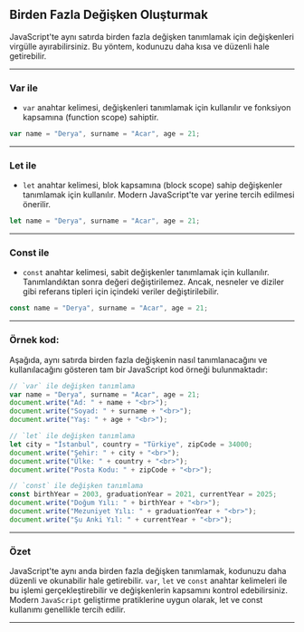 ## Birden Fazla Değişken Oluşturmak

JavaScript'te aynı satırda birden fazla değişken tanımlamak için değişkenleri virgülle ayırabilirsiniz. Bu yöntem, kodunuzu daha kısa ve düzenli hale getirebilir.

---

### Var ile

- `var` anahtar kelimesi, değişkenleri tanımlamak için kullanılır ve fonksiyon kapsamına (function scope) sahiptir.

```javascript
var name = "Derya", surname = "Acar", age = 21;

```

---

### Let ile

- `let` anahtar kelimesi, blok kapsamına (block scope) sahip değişkenler tanımlamak için kullanılır. Modern JavaScript'te var yerine tercih edilmesi önerilir.

```javascript
let name = "Derya", surname = "Acar", age = 21;

```

---

### Const ile

- `const` anahtar kelimesi, sabit değişkenler tanımlamak için kullanılır. Tanımlandıktan sonra değeri değiştirilemez. Ancak, nesneler ve diziler gibi referans tipleri için içindeki veriler değiştirilebilir.

```javascript
const name = "Derya", surname = "Acar", age = 21;

```

---

### Örnek kod:

Aşağıda, aynı satırda birden fazla değişkenin nasıl tanımlanacağını ve kullanılacağını gösteren tam bir JavaScript kod örneği bulunmaktadır:

```javascript
// `var` ile değişken tanımlama
var name = "Derya", surname = "Acar", age = 21;
document.write("Ad: " + name + "<br>");
document.write("Soyad: " + surname + "<br>");
document.write("Yaş: " + age + "<br>");

// `let` ile değişken tanımlama
let city = "İstanbul", country = "Türkiye", zipCode = 34000;
document.write("Şehir: " + city + "<br>");
document.write("Ülke: " + country + "<br>");
document.write("Posta Kodu: " + zipCode + "<br>");

// `const` ile değişken tanımlama
const birthYear = 2003, graduationYear = 2021, currentYear = 2025;
document.write("Doğum Yılı: " + birthYear + "<br>");
document.write("Mezuniyet Yılı: " + graduationYear + "<br>");
document.write("Şu Anki Yıl: " + currentYear + "<br>");

```

---

### Özet 

JavaScript'te aynı anda birden fazla değişken tanımlamak, kodunuzu daha düzenli ve okunabilir hale getirebilir. `var`, `let` ve `const` anahtar kelimeleri ile bu işlemi gerçekleştirebilir ve değişkenlerin kapsamını kontrol edebilirsiniz. Modern `JavaScript` geliştirme pratiklerine uygun olarak, let ve const kullanımı genellikle tercih edilir.

---
